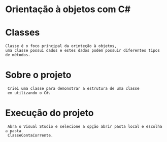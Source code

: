 ﻿# Orientação à objetos com C#

# Classes
    Classe é o foco principal da orinteção à objetos, 
    uma classe possui dados e estes dados podem possuir diferentes tipos de métodos.

# Sobre o projeto
     Criei uma classe para demonstrar a estrutura de uma classe
     em utilizando o C#.

# Execução do projeto
     Abra o Visual Studio e selecione a opção abrir pasta local e escolha a pasta
     ClasseContaCorrente. 

